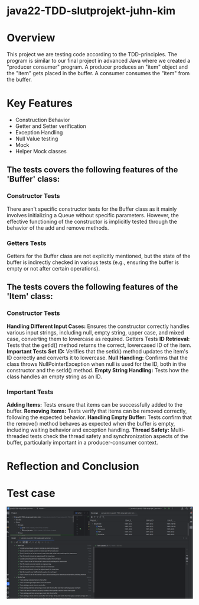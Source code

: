 # java22-TDD-slutprojekt-juhn-kim

# Overview
This project we are testing code according to the TDD-principles. The program is similar to our final project in advanced Java where 
we created a "producer consumer" program. A producer produces an "item" object and the "item" gets placed in the buffer.
A consumer consumes the "item" from the buffer.

# Key Features
* Construction Behavior
* Getter and Setter verification 
* Exception Handling
* Null Value testing
* Mock
* Helper Mock classes

## The tests covers the following features of the 'Buffer' class:
### Constructor Tests
There aren't specific constructor tests for the Buffer class as it mainly involves initializing a
Queue<Item> without specific parameters. However, the effective functioning of the constructor is
implicitly tested through the behavior of the add and remove methods.

### Getters Tests
Getters for the Buffer class are not explicitly mentioned,
but the state of the buffer is indirectly checked in various tests (e.g., ensuring the buffer is empty
or not after certain operations). 


## The tests covers the following features of the 'Item' class:

### Constructor Tests
**Handling Different Input Cases:** Ensures the constructor correctly handles various input strings, including null, empty string, upper case, and mixed case, converting them to lowercase as required.
Getters Tests
**ID Retrieval:** Tests that the getId() method returns the correct, lowercased ID of the item.
**Important Tests**
**Set ID:** Verifies that the setId() method updates the item's ID correctly and converts it to lowercase.
**Null Handling:** Confirms that the class throws NullPointerException when null is used for the ID, both in the constructor and the setId() method.
**Empty String Handling:** Tests how the class handles an empty string as an ID.

### Important Tests
**Adding Items:** Tests ensure that items can be successfully added to the buffer.
**Removing Items:** Tests verify that items can be removed correctly, following the expected behavior.
**Handling Empty Buffer:** Tests confirm that the remove() method behaves as expected when the buffer is empty, including waiting behavior and exception handling.
**Thread Safety:** Multi-threaded tests check the thread safety and synchronization aspects of the buffer, particularly important in a producer-consumer context.

# Reflection and Conclusion


# Test case
![slutprojekt_test.png](slutprojekt_test.png)